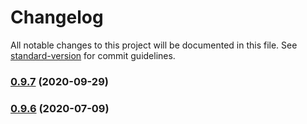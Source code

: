 # Changelog

All notable changes to this project will be documented in this file. See [standard-version](https://github.com/conventional-changelog/standard-version) for commit guidelines.

### [0.9.7](https://github.com/Gr33nbl00d/alsatian-tsmockito/compare/v0.9.6...v0.9.7) (2020-09-29)

### [0.9.6](https://github.com/Gr33nbl00d/alsatian-tsmockito/compare/v0.9.5...v0.9.6) (2020-07-09)
